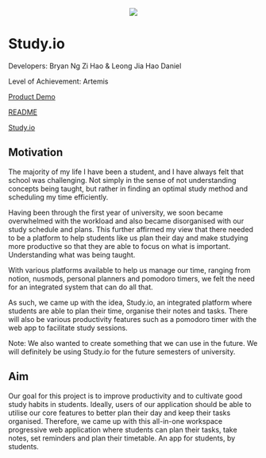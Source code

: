 <p align="center">
  <img src="https://user-images.githubusercontent.com/53109693/212123479-082ae411-dfe7-40fd-baf0-6f9d61fba958.png"/>
</p>


# Study.io

Developers: Bryan Ng Zi Hao & Leong Jia Hao Daniel

Level of Achievement: Artemis

[Product Demo](https://www.youtube.com/watch?v=nzxseNePbsY&feature=youtu.be)

[README](https://docs.google.com/document/d/1CdfOp2vmSIk7uTUQjbMNoCxIeO7O3wOCiNiM3Vjio1M/edit?usp=sharing)

[Study.io](https://study-io.herokuapp.com/)

## Motivation

The majority of my life I have been a student, and I have always felt that school was challenging. Not simply in the sense of not understanding concepts being taught, but rather in finding an optimal study method and scheduling my time efficiently. 

Having been through the first year of university, we soon became overwhelmed with the workload and also became disorganised with our study schedule and plans. This further affirmed my view that there needed to be a platform to help students like us plan their day and make studying more productive so that they are able to focus on what is important. Understanding what was being taught. 

With various platforms available to help us manage our time, ranging from notion, nusmods, personal planners and pomodoro timers, we felt the need for an integrated system that can do all that. 

As such, we came up with the idea, Study.io, an integrated platform where students are able to plan their time, organise their notes and tasks. There will also be various productivity features such as a pomodoro timer with the web app to facilitate study sessions.

Note: We also wanted to create something that we can use in the future. We will definitely be using Study.io for the future semesters of university. 

## Aim

Our goal for this project is to improve productivity and to cultivate good study habits in students. Ideally, users of our application should be able to utilise our core features to better plan their day and keep their tasks organised. Therefore, we came up with this all-in-one workspace progressive web application where students can plan their tasks, take notes, set reminders and plan their timetable. An app for students, by students.

